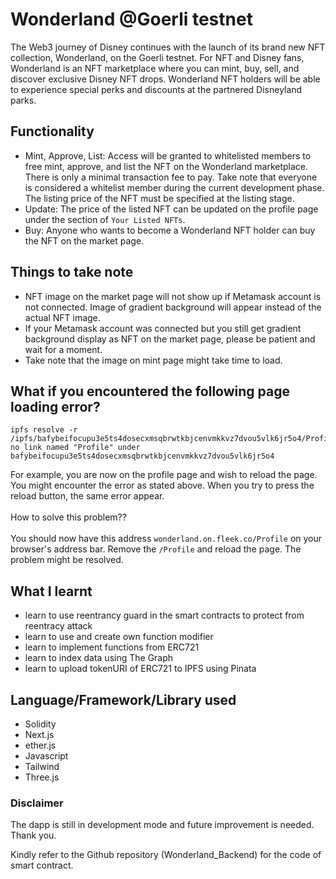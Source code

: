 # Wonderland @Goerli testnet

The Web3 journey of Disney continues with the launch of its brand new NFT collection, Wonderland, on the Goerli testnet.
For NFT and Disney fans, Wonderland is an NFT marketplace where you can mint, buy, sell, and discover exclusive Disney NFT drops.
Wonderland NFT holders will be able to experience special perks and discounts at the partnered Disneyland parks.

## **Functionality**
- Mint, Approve, List: Access will be granted to whitelisted members to free mint, approve, and list the NFT on the Wonderland marketplace. There is only a minimal transaction fee to pay. Take note that everyone is considered a whitelist member during the current development phase. The listing price of the NFT must be specified at the listing stage.
- Update: The price of the listed NFT can be updated on the profile page under the section of `Your Listed NFTs`.
- Buy: Anyone who wants to become a Wonderland NFT holder can buy the NFT on the market page.

## **Things to take note**
- NFT image on the market page will not show up if Metamask account is not connected. Image of gradient background will appear instead of the actual NFT image.
- If your Metamask account was connected but you still get gradient background display as NFT on the market page, please be patient and wait for a moment. 
- Take note that the image on mint page might take time to load.

## **What if you encountered the following page loading error?**

```
ipfs resolve -r /ipfs/bafybeifocupu3e5ts4dosecxmsqbrwtkbjcenvmkkvz7dvou5vlk6jr5o4/Profile: no link named "Profile" under bafybeifocupu3e5ts4dosecxmsqbrwtkbjcenvmkkvz7dvou5vlk6jr5o4
```

For example, you are now on the profile page and wish to reload the page. You might encounter the error as stated above. When you try to press the reload button, the same error appear. <br/><br/>
How to solve this problem??<br/><br/>
You should now have this address `wonderland.on.fleek.co/Profile` on your browser's address bar. Remove the `/Profile` and reload the page. The problem might be resolved.  

## **What I learnt**
- learn to use reentrancy guard in the smart contracts to protect from reentracy attack 
- learn to use and create own function modifier
- learn to implement functions from ERC721
- learn to index data using The Graph 
- learn to upload tokenURI of ERC721 to IPFS using Pinata

## **Language/Framework/Library used**
- Solidity
- Next.js
- ether.js
- Javascript
- Tailwind 
- Three.js

### **Disclaimer**
The dapp is still in development mode and future improvement is needed. 
Thank you. 

Kindly refer to the Github repository (Wonderland_Backend) for the code of smart contract.



